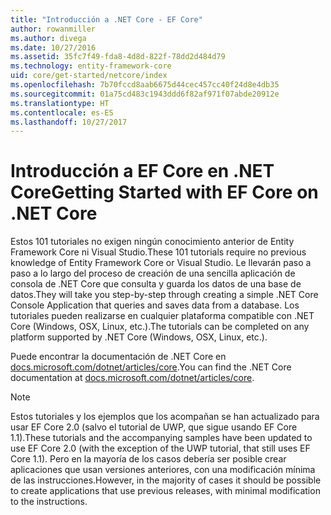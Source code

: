 ```yaml
---
title: "Introducción a .NET Core - EF Core"
author: rowanmiller
ms.author: divega
ms.date: 10/27/2016
ms.assetid: 35fc7f49-fda8-4d8d-822f-78dd2d484d79
ms.technology: entity-framework-core
uid: core/get-started/netcore/index
ms.openlocfilehash: 7b70fccd8aab6675d44cec457cc40f24d8e4db35
ms.sourcegitcommit: 01a75cd483c1943ddd6f82af971f07abde20912e
ms.translationtype: HT
ms.contentlocale: es-ES
ms.lasthandoff: 10/27/2017
---
```

# <a name="getting-started-with-ef-core-on-net-core"></a><span data-ttu-id="6b4ec-102">Introducción a EF Core en .NET Core</span><span class="sxs-lookup"><span data-stu-id="6b4ec-102">Getting Started with EF Core on .NET Core</span></span>

<span data-ttu-id="6b4ec-103">Estos 101 tutoriales no exigen ningún conocimiento anterior de Entity Framework Core ni Visual Studio.</span><span class="sxs-lookup"><span data-stu-id="6b4ec-103">These 101 tutorials require no previous knowledge of Entity Framework Core or Visual Studio.</span></span> <span data-ttu-id="6b4ec-104">Le llevarán paso a paso a lo largo del proceso de creación de una sencilla aplicación de consola de .NET Core que consulta y guarda los datos de una base de datos.</span><span class="sxs-lookup"><span data-stu-id="6b4ec-104">They will take you step-by-step through creating a simple .NET Core Console Application that queries and saves data from a database.</span></span> <span data-ttu-id="6b4ec-105">Los tutoriales pueden realizarse en cualquier plataforma compatible con .NET Core (Windows, OSX, Linux, etc.).</span><span class="sxs-lookup"><span data-stu-id="6b4ec-105">The tutorials can be completed on any platform supported by .NET Core (Windows, OSX, Linux, etc.).</span></span>

<span data-ttu-id="6b4ec-106">Puede encontrar la documentación de .NET Core en [docs.microsoft.com/dotnet/articles/core](https://docs.microsoft.com/dotnet/articles/core/).</span><span class="sxs-lookup"><span data-stu-id="6b4ec-106">You can find the .NET Core documentation at [docs.microsoft.com/dotnet/articles/core](https://docs.microsoft.com/dotnet/articles/core/).</span></span>

> [!NOTE]  
> <span data-ttu-id="6b4ec-107">Estos tutoriales y los ejemplos que los acompañan se han actualizado para usar EF Core 2.0 (salvo el tutorial de UWP, que sigue usando EF Core 1.1).</span><span class="sxs-lookup"><span data-stu-id="6b4ec-107">These tutorials and the accompanying samples have been updated to use EF Core 2.0 (with the exception of the UWP tutorial, that still uses EF Core 1.1).</span></span> <span data-ttu-id="6b4ec-108">Pero en la mayoría de los casos debería ser posible crear aplicaciones que usan versiones anteriores, con una modificación mínima de las instrucciones.</span><span class="sxs-lookup"><span data-stu-id="6b4ec-108">However, in the majority of cases it should be possible to create applications that use previous releases, with minimal modification to the instructions.</span></span>
